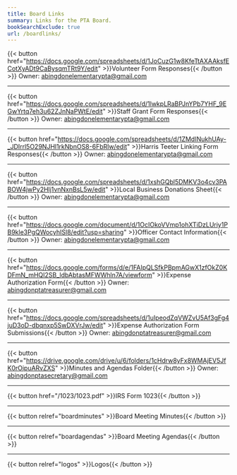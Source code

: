 ```yaml
---
title: Board Links
summary: Links for the PTA Board.
bookSearchExclude: true
url: /boardlinks/
---
```


{{< button href="https://docs.google.com/spreadsheets/d/1JoCuzG1w8KfeTtAXAAksfECotXyADt9CaBysqmTRt9Y/edit" >}}Volunteer Form Responses{{< /button >}} Owner: abingdonelementarypta@gmail.com

---

{{< button href="https://docs.google.com/spreadsheets/d/1lwkpLRaBPJnYPb7YHF_9EGwYrtq7eh3u62ZJnNaPWtE/edit" >}}Staff Grant Form Responses{{< /button >}} Owner: abingdonelementarypta@gmail.com

---

{{< button href="https://docs.google.com/spreadsheets/d/1ZMdINukhUAy-_JDIrrl5O29NJHl1rkNbnOS8-6FbRlw/edit" >}}Harris Teeter Linking Form Responses{{< /button >}} Owner: abingdonelementarypta@gmail.com

---

{{< button href="https://docs.google.com/spreadsheets/d/1xshGQbl5DMKV3o4cv3PABOW4jwPy2Hlj1vnNxnBsL5w/edit" >}}Local Business Donations Sheet{{< /button >}} Owner: abingdonelementarypta@gmail.com

---

{{< button href="https://docs.google.com/document/d/1OcIOkoVVmp1ohXTiDzLUriy1PB9kle3PgQWocyhISl8/edit?usp=sharing" >}}Officer Contact Information{{< /button >}} Owner: abingdonelementarypta@gmail.com

---

{{< button href="https://docs.google.com/forms/d/e/1FAIpQLSfkPBpmAGwX1zfOkZ0KDFmN_mHQI2SB_ldbAbtasMFWWhln7A/viewform" >}}Expense Authorization Form{{< /button >}} Owner: abingdonptatreasurer@gmail.com

---

{{< button href="https://docs.google.com/spreadsheets/d/1uIpeodZqVWZvU5Af3gFg4juD3oD-dbqnxp5SwDXVrJw/edit" >}}Expense Authorization Form Submissions{{< /button >}} Owner: abingdonptatreasurer@gmail.com

---

{{< button href="https://drive.google.com/drive/u/6/folders/1cHdrw8yFx8WMAjEV5JfK0rOipuARvZXS" >}}Minutes and Agendas Folder{{< /button >}} Owner: abingdonptasecretary@gmail.com

---

{{< button href="/1023/1023.pdf" >}}IRS Form 1023{{< /button >}}

---

{{< button relref="boardminutes" >}}Board Meeting Minutes{{< /button >}}

---

{{< button relref="boardagendas" >}}Board Meeting Agendas{{< /button >}}

---

{{< button relref="logos" >}}Logos{{< /button >}}